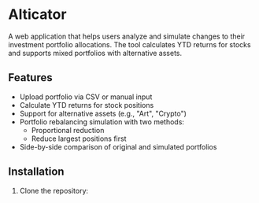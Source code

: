 # Alticator

A web application that helps users analyze and simulate changes to their investment portfolio allocations. The tool calculates YTD returns for stocks and supports mixed portfolios with alternative assets.

## Features

- Upload portfolio via CSV or manual input
- Calculate YTD returns for stock positions
- Support for alternative assets (e.g., "Art", "Crypto")
- Portfolio rebalancing simulation with two methods:
  - Proportional reduction
  - Reduce largest positions first
- Side-by-side comparison of original and simulated portfolios

## Installation

1. Clone the repository: 